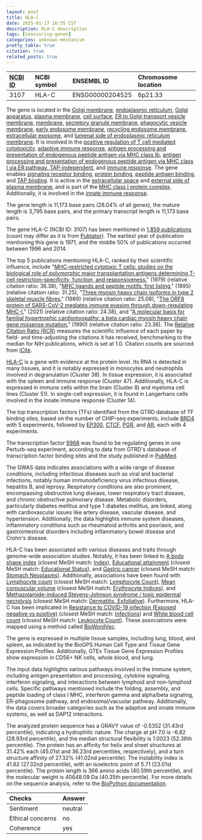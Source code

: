 ```yaml
---
layout: post
title: HLA-C
date: 2025-01-17 16:55 CST
description: HLA-C description
tags: [cooccuring-genes]
categories: unknown-mechanism
pretty_table: true
citation: true
related_posts: true
---
```




| [NCBI ID](https://www.ncbi.nlm.nih.gov/gene/3107) | NCBI symbol | ENSEMBL ID | Chromosome location |
| :-------- | :------- | :-------- | :------- |
| 3107  | HLA-C | ENSG00000204525 | 6p21.33 |



The gene is located in the [Golgi membrane](https://amigo.geneontology.org/amigo/term/GO:0000139), [endoplasmic reticulum](https://amigo.geneontology.org/amigo/term/GO:0005783), [Golgi apparatus](https://amigo.geneontology.org/amigo/term/GO:0005794), [plasma membrane](https://amigo.geneontology.org/amigo/term/GO:0005886), [cell surface](https://amigo.geneontology.org/amigo/term/GO:0009986), [ER to Golgi transport vesicle membrane](https://amigo.geneontology.org/amigo/term/GO:0012507), [membrane](https://amigo.geneontology.org/amigo/term/GO:0016020), [secretory granule membrane](https://amigo.geneontology.org/amigo/term/GO:0030667), [phagocytic vesicle membrane](https://amigo.geneontology.org/amigo/term/GO:0030670), [early endosome membrane](https://amigo.geneontology.org/amigo/term/GO:0031901), [recycling endosome membrane](https://amigo.geneontology.org/amigo/term/GO:0055038), [extracellular exosome](https://amigo.geneontology.org/amigo/term/GO:0070062), and [lumenal side of endoplasmic reticulum membrane](https://amigo.geneontology.org/amigo/term/GO:0098553). It is involved in the [positive regulation of T cell mediated cytotoxicity](https://amigo.geneontology.org/amigo/term/GO:0001916), [adaptive immune response](https://amigo.geneontology.org/amigo/term/GO:0002250), [antigen processing and presentation of endogenous peptide antigen via MHC class Ib](https://amigo.geneontology.org/amigo/term/GO:0002476), [antigen processing and presentation of endogenous peptide antigen via MHC class I via ER pathway, TAP-independent](https://amigo.geneontology.org/amigo/term/GO:0002486), and [immune response](https://amigo.geneontology.org/amigo/term/GO:0006955). The gene enables [signaling receptor binding](https://amigo.geneontology.org/amigo/term/GO:0005102), [protein binding](https://amigo.geneontology.org/amigo/term/GO:0005515), [peptide antigen binding](https://amigo.geneontology.org/amigo/term/GO:0042605), and [TAP binding](https://amigo.geneontology.org/amigo/term/GO:0046977). It is active in the [extracellular space](https://amigo.geneontology.org/amigo/term/GO:0005615) and [external side of plasma membrane](https://amigo.geneontology.org/amigo/term/GO:0009897), and is part of the [MHC class I protein complex](https://amigo.geneontology.org/amigo/term/GO:0042612). Additionally, it is involved in the [innate immune response](https://amigo.geneontology.org/amigo/term/GO:0045087).


The gene length is 11,173 base pairs (28.04% of all genes), the mature length is 3,795 base pairs, and the primary transcript length is 11,173 base pairs.


The gene HLA-C (NCBI ID: 3107) has been mentioned in [1,859 publications](https://pubmed.ncbi.nlm.nih.gov/?term=%22HLA-C%22) (count may differ as it is from [Pubtator](https://academic.oup.com/nar/article/47/W1/W587/5494727)). The earliest year of publication mentioning this gene is 1971, and the middle 50% of publications occurred between 1996 and 2014.


The top 5 publications mentioning HLA-C, ranked by their scientific influence, include "[MHC-restricted cytotoxic T cells: studies on the biological role of polymorphic major transplantation antigens determining T-cell restriction-specificity, function, and responsiveness.](https://pubmed.ncbi.nlm.nih.gov/92183)" (1979) (relative citation ratio: 36.38), "[MHC ligands and peptide motifs: first listing.](https://pubmed.ncbi.nlm.nih.gov/7890324)" (1995) (relative citation ratio: 31.25), "[Three myosin heavy chain isoforms in type 2 skeletal muscle fibres.](https://pubmed.ncbi.nlm.nih.gov/2547831)" (1989) (relative citation ratio: 25.08), "[The ORF8 protein of SARS-CoV-2 mediates immune evasion through down-regulating MHC-Ι.](https://pubmed.ncbi.nlm.nih.gov/34021074)" (2021) (relative citation ratio: 24.38), and "[A molecular basis for familial hypertrophic cardiomyopathy: a beta cardiac myosin heavy chain gene missense mutation.](https://pubmed.ncbi.nlm.nih.gov/1975517)" (1990) (relative citation ratio: 23.36). The [Relative Citation Ratio (RCR)](https://journals.plos.org/plosbiology/article?id=10.1371/journal.pbio.1002541) measures the scientific influence of each paper by field- and time-adjusting the citations it has received, benchmarking to the median for NIH publications, which is set at 1.0. Citation counts are sourced from [iCite](https://icite.od.nih.gov).


[HLA-C](https://www.proteinatlas.org/ENSG00000204525-HLA-C) is a gene with evidence at the protein level. Its RNA is detected in many tissues, and it is notably expressed in monocytes and neutrophils involved in degranulation (Cluster 38). In tissue expression, it is associated with the spleen and immune response (Cluster 47). Additionally, HLA-C is expressed in immune cells within the brain (Cluster 8) and myeloma cell lines (Cluster 51). In single-cell expression, it is found in Langerhans cells involved in the innate immune response (Cluster 14).


The top transcription factors (TFs) identified from the GTRD database of TF binding sites, based on the number of CHIP-seq experiments, include [BRD4](https://www.ncbi.nlm.nih.gov/gene/23476) with 5 experiments, followed by [EP300](https://www.ncbi.nlm.nih.gov/gene/2033), [CTCF](https://www.ncbi.nlm.nih.gov/gene/10664), [PGR](https://www.ncbi.nlm.nih.gov/gene/5241), and [AR](https://www.ncbi.nlm.nih.gov/gene/367), each with 4 experiments.


The transcription factor [9968](https://www.ncbi.nlm.nih.gov/gene/9968) was found to be regulating genes in one Perturb-seq experiment, according to data from GTRD's database of transcription factor binding sites and the study published in [PubMed](https://pubmed.ncbi.nlm.nih.gov/35688146/).


The GWAS data indicates associations with a wide range of disease conditions, including infectious diseases such as viral and bacterial infections, notably human immunodeficiency virus infectious disease, hepatitis B, and leprosy. Respiratory conditions are also prominent, encompassing obstructive lung disease, lower respiratory tract disease, and chronic obstructive pulmonary disease. Metabolic disorders, particularly diabetes mellitus and type 1 diabetes mellitus, are linked, along with cardiovascular issues like artery disease, vascular disease, and hypertension. Additionally, the data highlights immune system diseases, inflammatory conditions such as rheumatoid arthritis and psoriasis, and gastrointestinal disorders including inflammatory bowel disease and Crohn's disease.


HLA-C has been associated with various diseases and traits through genome-wide association studies. Notably, it has been linked to [A body shape index](https://pubmed.ncbi.nlm.nih.gov/34021172) (closest MeSH match: [Index](https://meshb.nlm.nih.gov/record/ui?ui=D020481)), [Educational attainment](https://pubmed.ncbi.nlm.nih.gov/35361970) (closest MeSH match: [Educational Status](https://meshb.nlm.nih.gov/record/ui?ui=D004522)), and [Gastric cancer](https://pubmed.ncbi.nlm.nih.gov/34594039) (closest MeSH match: [Stomach Neoplasms](https://meshb.nlm.nih.gov/record/ui?ui=D013274)). Additionally, associations have been found with [Lymphocyte count](https://pubmed.ncbi.nlm.nih.gov/34594039) (closest MeSH match: [Lymphocyte Count](https://meshb.nlm.nih.gov/record/ui?ui=D018655)), [Mean corpuscular volume](https://pubmed.ncbi.nlm.nih.gov/32888493) (closest MeSH match: [Erythrocyte Indices](https://meshb.nlm.nih.gov/record/ui?ui=D004909)), and [Methazolamide-induced Stevens-Johnson syndrome / toxic epidermal necrolysis](https://pubmed.ncbi.nlm.nih.gov/35122707) (closest MeSH match: [Dermatitis, Exfoliative](https://meshb.nlm.nih.gov/record/ui?ui=D003873)). Furthermore, HLA-C has been implicated in [Resistance to COVID-19 infection (Exposed negative vs positive)](https://pubmed.ncbi.nlm.nih.gov/36662838) (closest MeSH match: [Infections](https://meshb.nlm.nih.gov/record/ui?ui=D007239)) and [White blood cell count](https://pubmed.ncbi.nlm.nih.gov/31217584) (closest MeSH match: [Leukocyte Count](https://meshb.nlm.nih.gov/record/ui?ui=D007958)). These associations were mapped using a method called [BioWordVec](https://www.nature.com/articles/s41597-019-0055-0).


The gene is expressed in multiple tissue samples, including lung, blood, and spleen, as indicated by the BioGPS Human Cell Type and Tissue Gene Expression Profiles. Additionally, GTEx Tissue Gene Expression Profiles show expression in CD56+ NK cells, whole blood, and lung.


The input data highlights various pathways involved in the immune system, including antigen presentation and processing, cytokine signaling, interferon signaling, and interactions between lymphoid and non-lymphoid cells. Specific pathways mentioned include the folding, assembly, and peptide loading of class I MHC, interferon gamma and alpha/beta signaling, ER-phagosome pathway, and endosomal/vacuolar pathway. Additionally, the data covers broader categories such as the adaptive and innate immune systems, as well as DAP12 interactions.



The analyzed protein sequence has a GRAVY value of -0.5352 (31.43rd percentile), indicating a hydrophilic nature. The charge at pH 7.0 is -6.82 (28.93rd percentile), and the median structural flexibility is 1.0023 (52.36th percentile). The protein has an affinity for helix and sheet structures at 31.42% each (45.01st and 36.23rd percentiles, respectively), and a turn structure affinity of 27.32% (41.02nd percentile). The instability index is 41.62 (27.32nd percentile), with an isoelectric point of 5.71 (23.01st percentile). The protein length is 366 amino acids (40.59th percentile), and the molecular weight is 40648.09 Da (40.35th percentile). For more details on the sequence analysis, refer to the [BioPython documentation](https://biopython.org/docs/1.75/api/Bio.SeqUtils.ProtParam.html).





| Checks    | Answer |
| :-------- | :------- |
| Sentiment  | neutral   |
| Ethical concerns | no     |
| Coherence    | yes    |
